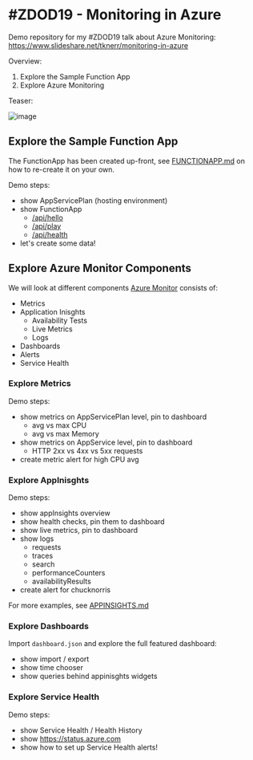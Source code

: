 
# #ZDOD19 - Monitoring in Azure 

Demo repository for my #ZDOD19 talk about Azure Monitoring: https://www.slideshare.net/tknerr/monitoring-in-azure

Overview:

1. Explore the Sample Function App
2. Explore Azure Monitoring

Teaser:

![image](https://user-images.githubusercontent.com/365744/63044569-c63df380-bece-11e9-8f3c-77c456d772e2.png)


## Explore the Sample Function App

The FunctionApp has been created up-front, see [FUNCTIONAPP.md](./FUNCTIONAPP.md) on how to re-create it on your own.

Demo steps:

 * show AppServicePlan (hosting environment)
 * show FunctionApp
   * [/api/hello](https://zdod19.azurewebsites.net/api/hello?name=yourname)
   * [/api/play](https://zdod19.azurewebsites.net/api/play?name=yourname)
   * [/api/health](https://zdod19.azurewebsites.net/api/health)
 * let's create some data!


## Explore Azure Monitor Components

We will look at different components [Azure Monitor](https://docs.microsoft.com/en-us/azure/azure-monitor/overview) consists of:

 * Metrics
 * Application Inisghts
   * Availability Tests
   * Live Metrics
   * Logs
 * Dashboards
 * Alerts
 * Service Health

### Explore Metrics

Demo steps:

 * show metrics on AppServicePlan level, pin to dashboard
    * avg vs max CPU
    * avg vs max Memory
 * show metrics on AppService level, pin to dashboard
    * HTTP 2xx vs 4xx vs 5xx requests
 * create metric alert for high CPU avg

### Explore AppInisghts

Demo steps:

 * show appInsights overview
 * show health checks, pin them to dashboard
 * show live metrics, pin to dashboard
 * show logs
    * requests
    * traces
    * search
    * performanceCounters
    * availabilityResults
 * create alert for chucknorris

For more examples, see [APPINSIGHTS.md](./APPINSIGHTS.md)

### Explore Dashboards

Import `dashboard.json` and explore the full featured dashboard:

 * show import / export
 * show time chooser
 * show queries behind appinisghts widgets

### Explore Service Health

Demo steps:

 * show Service Health / Health History
 * show https://status.azure.com
 * show how to set up Service Health alerts!
